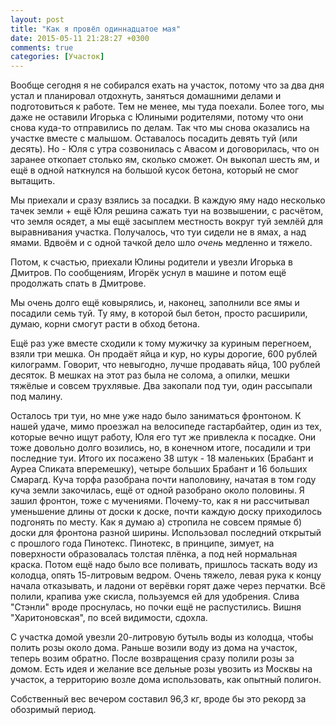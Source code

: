 ```yaml
---
layout: post
title: "Как я провёл одиннадцатое мая"
date: 2015-05-11 21:28:27 +0300
comments: true
categories: [Участок]
---
```

Вообще сегодня я не собирался ехать на участок, потому что за два дня устал и планировал отдохнуть, заняться домашними делами и подготовиться к работе. Тем не менее, мы туда поехали. Более того, мы даже не оставили Игорька с Юлиными родителями, потому что они снова куда-то отправились по делам. Так что мы снова оказались на участке вместе с малышом. Оставалось посадить девять туй (или десять). Но - Юля с утра созвонилась с Авасом и договорилась, что он заранее откопает столько ям, сколько сможет. Он выкопал шесть ям, и ещё в одной наткнулся на большой кусок бетона, который не смог вытащить.

Мы приехали и сразу взялись за посадки. В каждую яму надо несколько тачек земли + ещё Юля решина сажать туи на возвышении, с расчётом, что земля осядет, а мы ещё засыплем местность вокруг туй землёй для выравнивания участка. Получалось, что туи сидели не в ямах, а над ямами. Вдвоём и с одной тачкой дело шло _очень_ медленно и тяжело.

Потом, к счастью, приехали Юлины родители и увезли Игорька в Дмитров. По сообщениям, Игорёк уснул в машине и потом ещё продолжать спать в Дмитрове.

Мы очень долго ещё ковырялись, и, наконец, заполнили все ямы и посадили семь туй. Ту яму, в которой был бетон, просто расширили, думаю, корни смогут расти в обход бетона. 

Ещё раз уже вместе сходили к тому мужичку за куриным перегноем, взяли три мешка. Он продаёт яйца и кур, но куры дорогие, 600 рублей килограмм. Говорит, что невыгодно, лучше продавать яйца, 100 рублей десяток. В мешках на этот раз была не солома, а опилки, мешки тяжёлые и совсем трухлявые. Два закопали под туи, один рассыпали под малину.

Осталось три туи, но мне уже надо было заниматься фронтоном. К нашей удаче, мимо проезжал на велосипеде гастарбайтер, один из тех, которые вечно ищут работу, Юля его тут же привлекла к посадке. Они тоже довольно долго возились, но, в конечном итоге, посадили и три последние туи. Итого их посажено 38 штук - 18 маленьких (Брабант и Ауреа Спиката вперемешку), четыре больших Брабант и 16 больших Смарагд. Куча торфа разобрана почти наполовину, начатая в том году куча земли закочилась, ещё от одной разобрано около половины. Я зашил фронтон, тоже с мучениями. Почему-то, как я ни рассчитывал уменьшение длины от доски к доске, почти каждую доску приходилось подгонять по месту. Как я думаю а) стропила не совсем прямые б) доски для фронтона разной ширины. Использовал последний открытый с прошлого года Пинотекс. Пинотекс, в принципе, зимует, на поверхности образовалась толстая плёнка, а под ней нормальная краска. Потом ещё надо было все поливать, пришлось таскать воду из колодца, опять 15-литровым ведром. Очень тяжело, левая рука к концу начала отказывать, и ладони от верёвки горят даже через перчатки. Всё полили, крапива уже скисла, пользуемся ей для удобрения. Слива "Стэнли" вроде проснулась, но почки ещё не распустились. Вишня "Харитоновская", по всей видимости, сдохла.

С участка домой увезли 20-литровую бутыль воды из колодца, чтобы полить розы около дома. Раньше возили воду из дома на участок, теперь возим обратно. После возвращения сразу полили розы за домом. Есть идея и желание все дельные розы увозить из Москвы на участок, а территорию возле дома использовать, как опытный полигон.

Собственный вес вечером составил 96,3 кг, вроде бы это рекорд за обозримый период.
